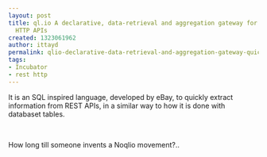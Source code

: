 ```yaml
---
layout: post
title: ql.io A declarative, data-retrieval and aggregation gateway for quickly consuming
  HTTP APIs
created: 1323061962
author: ittayd
permalink: qlio-declarative-data-retrieval-and-aggregation-gateway-quickly-consuming-http-apis
tags:
- Incubator
- rest http
---
```

<p>It is an SQL&nbsp;inspired language, developed by eBay, to quickly extract  information from REST APIs, in a similar way to how it is done with  databaset tables.</p>
<p>&nbsp;</p>
<p>How long till someone invents a Noqlio movement?..</p>
